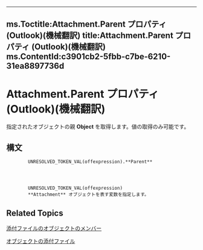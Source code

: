 

---
ms.Toctitle:Attachment.Parent プロパティ (Outlook)(機械翻訳)
title:Attachment.Parent プロパティ (Outlook)(機械翻訳)
ms.ContentId:c3901cb2-5fbb-c7be-6210-31ea8897736d
---
# Attachment.Parent プロパティ (Outlook)(機械翻訳)




指定されたオブジェクトの親 **Object** を取得します。値の取得のみ可能です。

## 構文

            UNRESOLVED_TOKEN_VAL(offexpression).**Parent**




            UNRESOLVED_TOKEN_VAL(offexpression)
            **Attachment** オブジェクトを表す変数を指定します。



## Related Topics

[添付ファイルのオブジェクトのメンバー](f4870da5-c632-3d18-3038-b64b67777ecc.md)

[オブジェクトの添付ファイル](3e11582b-ac90-0948-bc37-506570bb287b.md)




